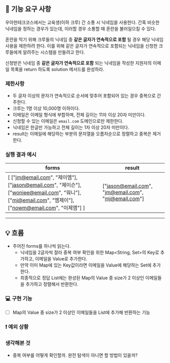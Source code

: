 ## 🚀 기능 요구 사항

우아한테크코스에서는 교육생(이하 크루) 간 소통 시 닉네임을 사용한다. 간혹 비슷한 닉네임을 정하는 경우가 있는데, 이러할 경우 소통할 때 혼란을 불러일으킬 수 있다.

혼란을 막기 위해 크루들의 닉네임 중 **같은 글자가 연속적으로 포함** 될 경우 해당 닉네임 사용을 제한하려 한다. 이를 위해 같은 글자가 연속적으로 포함되는 닉네임을 신청한 크루들에게 알려주는 시스템을 만들려고 한다.


신청받은 닉네임 중 **같은 글자가 연속적으로 포함** 되는 닉네임을 작성한 지원자의 이메일 목록을 return 하도록 solution 메서드를 완성하라.

### 제한사항

- 두 글자 이상의 문자가 연속적으로 순서에 맞추어 포함되어 있는 경우 중복으로 간주한다.
- 크루는 1명 이상 10,000명 이하이다.
- 이메일은 이메일 형식에 부합하며, 전체 길이는 11자 이상 20자 미만이다.
- 신청할 수 있는 이메일은 `email.com` 도메인으로만 제한한다.
- 닉네임은 한글만 가능하고 전체 길이는 1자 이상 20자 미만이다.
- result는 이메일에 해당하는 부분의 문자열을 오름차순으로 정렬하고 중복은 제거한다.

### 실행 결과 예시

| forms | result |
| --- | --- |
| [ ["jm@email.com", "제이엠"], ["jason@email.com", "제이슨"], ["woniee@email.com", "워니"], ["mj@email.com", "엠제이"], ["nowm@email.com", "이제엠"] ] | ["jason@email.com", "jm@email.com", "mj@email.com"] |

---

## 💡 흐름
- 주어진 forms를 하나씩 읽는다.
  - 닉네임을 2글자씩 잘라 중복 여부 확인을 위한 Map<String, Set<String>>의 Key로 추가하고, 이메일을 Value로 추가한다.
  - 만약 이미 Map에 있는 Key값이라면 이메일을 Value에 해당하는 Set에 추가한다.
  - 최종적으로 정답 List<String>에는 완성된 Map의 Value 중 size가 2 이상인 이메일들을 추가하고 정렬해서 반환한다.

### 💻 구현 기능

- [ ] Map의 Value 중 size가 2 이상인 이메일들을 List에 추가해 반환하는 기능

### ❗️ 예외 상황


### 생각해본 것
- 중복 여부를 어떻게 확인할까. 완전 탐색이 아니면 할 방법이 있을까?